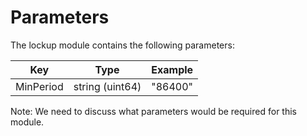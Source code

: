 <!--
order: 8
-->

# Parameters

The lockup module contains the following parameters:

| Key                    | Type            | Example |
| ---------------------- | --------------- | ------- |
| MinPeriod              | string (uint64) | "86400" |

Note:
We need to discuss what parameters would be required for this module.
